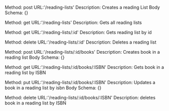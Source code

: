 Method: post
URL:'/reading-lists'
Description: Creates a reading List
Body Schema: {}

Method: get
URL:'/reading-lists'
Description: Gets all reading lists

Method: get
URL:'/reading-lists/:id'
Description: Gets reading list by id

Method: delete
URL:'/reading-lists/:id'
Description: Deletes a reading list

Method: post
URL:'/reading-lists/:id/books'
Description: Creates book in a reading list
Body Schema: {}

Method: get
URL:'/reading-lists/:id/books/:ISBN'
Description: Gets book in a reading list by ISBN

Method: put
URL:'/reading-lists/:id/books/:ISBN'
Description: Updates a book in a reading list by isbn
Body Schema: {}

Method: delete
URL:'/reading-lists/:id/books/:ISBN'
Description: deletes book in a reading list by ISBN